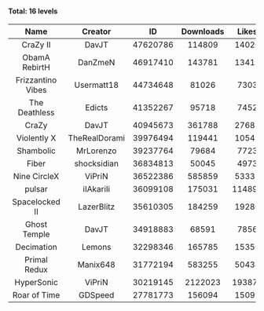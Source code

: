 #### Total: 16 levels

| Name | Creator | ID | Downloads | Likes |
|:---:|:---:|:---:|:---:|:---:|
| CraZy II | DavJT | 47620786 | 114809 | 14026
| ObamA RebirtH | DanZmeN | 46917410 | 143781 | 13413
| Frizzantino Vibes | Usermatt18 | 44734648 | 81026 | 7303
| The Deathless | Edicts | 41352267 | 95718 | 7452
| CraZy | DavJT | 40945673 | 361788 | 27688
| Violently X | TheRealDorami | 39976494 | 119441 | 10549
| Shambolic | MrLorenzo | 39237764 | 79684 | 7723
| Fiber | shocksidian | 36834813 | 50045 | 4973
| Nine CircleX | ViPriN | 36522386 | 585859 | 53335
| pulsar | iIAkariIi | 36099108 | 175031 | 114896
| Spacelocked II | LazerBlitz | 35610305 | 184259 | 19280
| Ghost Temple | DavJT | 34918883 | 68591 | 7856
| Decimation | Lemons | 32298346 | 165785 | 15356
| Primal Redux | Manix648 | 31772194 | 583255 | 50434
| HyperSonic | ViPriN | 30219145 | 2122023 | 193873
| Roar of Time | GDSpeed | 27781773 | 156094 | 15099

